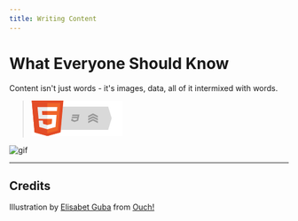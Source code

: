 ```yaml
---
title: Writing Content
---
```

# What Everyone Should Know

Content isn't just words - it's images, data, all of it intermixed with words.

> ![brand](./html5-badge-h-css3-semantics.png)

![gif](./ReadMe/techny-artificial-intelligence-on-tablet-screen.gif)

----

## Credits

Illustration by [Elisabet Guba](https://icons8.com/illustrations/author/lZpGtGw5182N) from [Ouch!](https://icons8.com/illustrations)